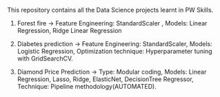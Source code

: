 This repository contains all the Data Science projects learnt in PW Skills.

1. Forest fire ->   Feature Engineering: StandardScaler , 
                    Models: Linear Regression, Ridge Linear Regression

2. Diabetes prediction ->   Feature Engineering: StandardScaler, 
                            Models: Logistic Regression, 
                            Optimization technique: Hyperparameter tuning with GridSearchCV.

3. Diamond Price Prediction ->  Type: Modular coding, 
                                Models: Linear Regression, Lasso, Ridge, ElasticNet, DecisionTree Regressor,
                                Technique: Pipeline methodology(AUTOMATED).